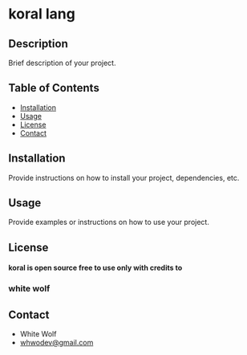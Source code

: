 # koral lang

## Description

Brief description of your project.

## Table of Contents

- [Installation](#installation)
- [Usage](#usage)
- [License](#license)
- [Contact](#contact)

## Installation

Provide instructions on how to install your project, dependencies, etc.

## Usage

Provide examples or instructions on how to use your project.

## License

#### koral is open source free to use only with credits to 
### white wolf

## Contact

- White Wolf
- whwodev@gmail.com